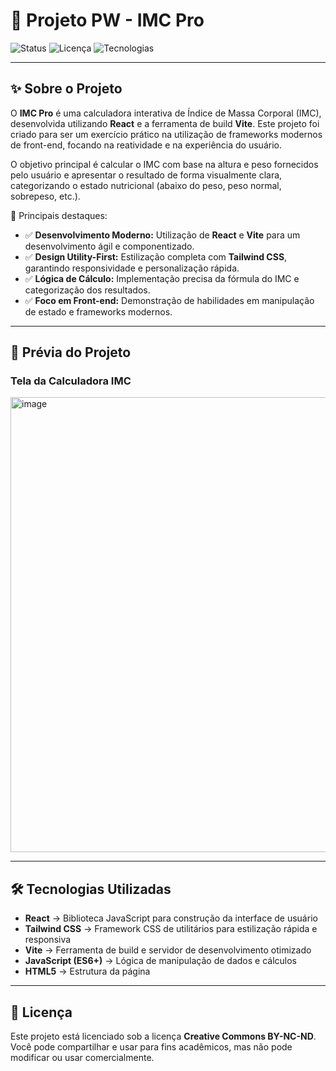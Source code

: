 # 📘 Projeto PW - IMC Pro

![Status](https://img.shields.io/badge/Status-Concluído-brightgreen?style=for-the-badge)
![Licença](https://img.shields.io/badge/Licença-CC--BY--NC--ND-blue?style=for-the-badge)
![Tecnologias](https://img.shields.io/badge/React-JavaScript%20%7C%20Vite-blueviolet?style=for-the-badge)

---

## ✨ Sobre o Projeto

O **IMC Pro** é uma calculadora interativa de Índice de Massa Corporal (IMC), desenvolvida utilizando **React** e a ferramenta de build **Vite**. Este projeto foi criado para ser um exercício prático na utilização de frameworks modernos de front-end, focando na reatividade e na experiência do usuário.

O objetivo principal é calcular o IMC com base na altura e peso fornecidos pelo usuário e apresentar o resultado de forma visualmente clara, categorizando o estado nutricional (abaixo do peso, peso normal, sobrepeso, etc.).

🔹 Principais destaques:

* ✅ **Desenvolvimento Moderno:** Utilização de **React** e **Vite** para um desenvolvimento ágil e componentizado.
* ✅ **Design Utility-First:** Estilização completa com **Tailwind CSS**, garantindo responsividade e personalização rápida.
* ✅ **Lógica de Cálculo:** Implementação precisa da fórmula do IMC e categorização dos resultados.
* ✅ **Foco em Front-end:** Demonstração de habilidades em manipulação de estado e frameworks modernos.
---

## 📸 Prévia do Projeto

### Tela da Calculadora IMC

<img width="1417" height="728" alt="image" src="https://github.com/user-attachments/assets/ef6937b3-6812-4d80-9a49-42f176c7d200" />


---

## 🛠️ Tecnologias Utilizadas

* **React** → Biblioteca JavaScript para construção da interface de usuário
* **Tailwind CSS** → Framework CSS de utilitários para estilização rápida e responsiva
* **Vite** → Ferramenta de build e servidor de desenvolvimento otimizado
* **JavaScript (ES6+)** → Lógica de manipulação de dados e cálculos
* **HTML5** → Estrutura da página

---

## 📜 Licença

Este projeto está licenciado sob a licença **Creative Commons BY-NC-ND**.
Você pode compartilhar e usar para fins acadêmicos, mas não pode modificar ou usar comercialmente.
